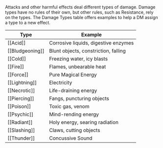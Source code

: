 Attacks and other harmful effects deal different types of damage. Damage types have no rules of their own, but other rules, such as Resistance, rely on the types. The Damage Types table offers examples to help a DM assign a type to a new effect.

| Type            | Example                              |
| --------------- | ------------------------------------ |
| [[Acid]]        | Corrosive liquids, digestive enzymes |
| [[Bludgeoning]] | Blunt objects, constriction, falling |
| [[Cold]]        | Freezing water, icy blasts           |
| [[Fire]]        | Flames, unbearable heat              |
| [[Force]]       | Pure Magical Energy                  |
| [[Lightning]]   | Electricity                          |
| [[Necrotic]]    | Life-draining energy                 |
| [[Piercing]]    | Fangs, puncturing objects            |
| [[Poison]]      | Toxic gas, venom                     |
| [[Psychic]]     | Mind-rending energy                  |
| [[Radiant]]     | Holy energy, searing radiation       |
| [[Slashing]]    | Claws, cutting objects               |
| [[Thunder]]     | Concussive Sound                     |
